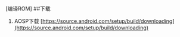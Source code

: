[编译ROM]
##下载
1. AOSP下载
[https://source.android.com/setup/build/downloading](https://source.android.com/setup/build/downloading)
```

```